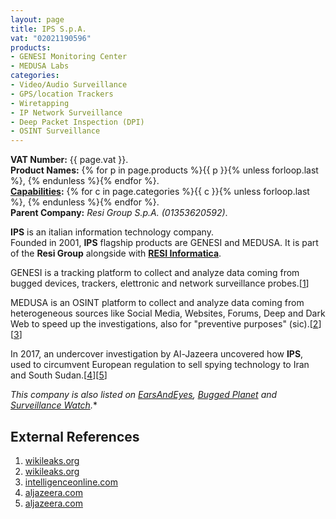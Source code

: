 ```yaml
---
layout: page
title: IPS S.p.A.
vat: "02021190596"
products:
- GENESI Monitoring Center
- MEDUSA Labs
categories:
- Video/Audio Surveillance
- GPS/location Trackers
- Wiretapping
- IP Network Surveillance
- Deep Packet Inspection (DPI)
- OSINT Surveillance
---
```


**VAT Number:** {{ page.vat }}.  
**Product Names:** {% for p in page.products %}{{ p }}{% unless forloop.last %}, {% endunless %}{% endfor %}.  
**[Capabilities](/capabilities/):** {% for c in page.categories %}{{ c }}{% unless forloop.last %}, {% endunless %}{% endfor %}.  
**Parent Company:** *Resi Group S.p.A. (01353620592)*.

<!-- more -->

**IPS** is an italian information technology company.  
Founded in 2001, **IPS** flagship products are GENESI and MEDUSA.
It is part of the **Resi Group** alongside with **[RESI Informatica](/companies/resiinformatica.html)**.

GENESI is a tracking platform to collect and analyze data coming from bugged devices, trackers, elettronic and network surveillance probes.[[1](#external-references)]

MEDUSA is an OSINT platform to collect and analyze data coming from heterogeneous sources like Social Media, Websites, Forums, Deep and Dark Web to speed up the investigations, also for "preventive purposes" (sic).[[2](#external-references)][[3](#external-references)]

In 2017, an undercover investigation by Al-Jazeera uncovered how **IPS**, used to circumvent European regulation to sell spying technology to Iran and South Sudan.[[4](#external-references)][[5](#external-references)]

*This company is also listed on [EarsAndEyes](https://web.archive.org/web/20230117110306/https://earsandeyes.noblogs.org/ips/), [Bugged Planet](https://web.archive.org/web/20220815094718/https://buggedplanet.info/index.php?title=IPS) and [Surveillance Watch](https://www.surveillancewatch.io/?entity=IPS+Intelligence).**

## External References
1. [wikileaks.org](https://wikileaks.org/spyfiles/docs/ips/146_ips-visionary-intelligence.html)
2. [wikileaks.org](https://wikileaks.org/spyfiles/docs/IPSINTELLIGENCE_FaceRelaAnal_en.html)
3. [intelligenceonline.com](https://www.intelligenceonline.com/surveillance--interception/2021/01/27/italian-ips-puts-down-roots-in-european-cyber,109638038-art)
4. [aljazeera.com](https://www.aljazeera.com/news/2017/4/10/exclusive-spyware-firms-in-breach-of-global-sanctions)
5. [aljazeera.com](https://www.aljazeera.com/features/2017/4/10/how-the-dual-use-ruse-is-employed-to-sell-spyware)
